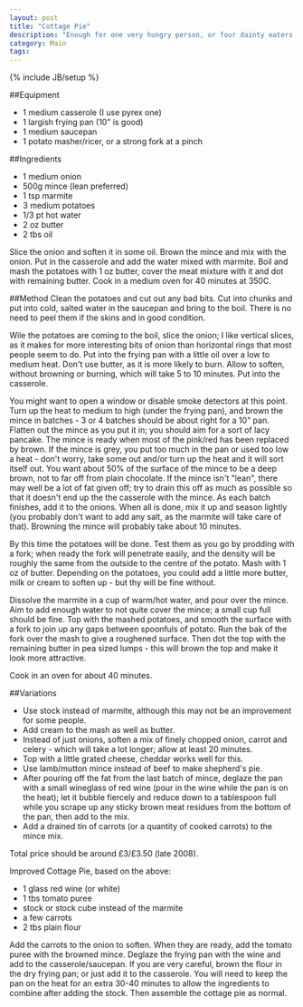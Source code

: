 ```yaml
---
layout: post
title: "Cottage Pie"
description: "Enough for one very hungry person, or four dainty eaters."
category: Main
tags: 
---
```

{% include JB/setup %}


##Equipment

- 1 medium casserole (I use  pyrex one)
- 1 largish frying pan (10" is good)
- 1 medium saucepan
- 1 potato masher/ricer, or a strong fork at a pinch

##Ingredients

- 1 medium onion
- 500g mince (lean preferred)
- 1 tsp marmite
- 3 medium potatoes
- 1/3 pt hot water
- 2 oz butter
- 2 tbs oil

Slice the onion and soften it in some oil.  Brown the mince and mix with the onion.  Put in the casserole and add the water mixed with marmite.  Boil and mash the potatoes with 1 oz butter, cover the meat mixture with it and dot with remaining butter.  Cook in a medium oven for 40 minutes  at 350C.

##Method
Clean the potatoes and cut out any bad bits.  Cut into chunks and put into cold, salted water in the saucepan and bring to the boil.  There is no need to peel them if the skins and in good condition.

Wile the potatoes are coming to the boil, slice the onion; I like vertical slices, as it makes for more interesting bits of onion than horizontal rings that most people seem to do.  Put into the frying pan with a little oil over a low to medium heat.  Don't use butter, as it is more likely to burn.  Allow to soften, without browning or burning, which will take 5 to 10 minutes.  Put into the casserole.

You might want to open a window or disable smoke detectors at this point.  Turn up the heat to medium to high (under the frying pan), and brown the mince in batches - 3 or 4 batches should be about right for a 10" pan.  Flatten out the mince as you put it in; you should aim for a sort of lacy pancake.  The mince is ready when most of the pink/red has been replaced by brown.  If the mince is grey, you put too much in the pan or used too low a heat - don't worry, take some out and/or turn up the heat and it will sort itself out.  You want about 50% of the surface of the mince to be a deep brown, not to far off from plain chocolate.  If the mince isn't "lean", there may well be a lot of fat given off; try to drain this off as much as possible so that it doesn't end up the the casserole with the mince.  As each batch finishes, add it to the onions.  When all is done, mix it up and season lightly (you probably don't want to add any salt, as the marmite will take care of that).  Browning the mince will probably take about 10 minutes.

By this time the potatoes will be done.  Test them as you go by prodding with a fork; when ready the fork will penetrate easily, and the density will be roughly the same from the outside to the centre of the potato.  Mash with 1 oz of butter.  Depending on the potatoes, you could add a little more butter, milk or cream to soften up - but thy will be fine without.

Dissolve the marmite in a cup of warm/hot water, and pour over the mince.  Aim to add enough water to not quite cover the mince; a small cup full should be fine.  Top with the mashed potatoes, and smooth the surface with a fork to join up any gaps between spoonfuls of potato.  Run the bak of the fork over the mash to give a roughened surface.  Then dot the top with the remaining butter in pea sized lumps - this will brown the top and make it look more attractive.

Cook in an oven for about 40 minutes.

##Variations
- Use stock instead of marmite, although this may not be an improvement for some people.
- Add cream to the mash as well as butter.
- Instead of just onions, soften a mix of finely chopped onion, carrot and celery - which will take a lot longer; allow at least 20 minutes.
- Top with a little grated cheese, cheddar works well for this.
- Use lamb/mutton mince instead of beef to make shepherd's pie.
- After pouring off the fat from the last batch of mince, deglaze the pan with a small wineglass of red wine (pour in the wine while the pan is on the heat); let it bubble fiercely and reduce down to a tablespoon full while you scrape up any sticky brown meat residues from the bottom of the pan, then add to the mix.
- Add a drained tin of carrots (or a quantity of cooked carrots) to the mince mix.

Total price should be around £3/£3.50 (late 2008).

Improved Cottage Pie, based on the above:

- 1 glass red wine (or white)
- 1 tbs tomato puree
- stock or stock cube instead of the marmite
- a few carrots
- 2 tbs plain flour

Add the carrots to the onion to soften.  When they are ready, add the tomato puree with the browned mince.  Deglaze the frying pan with the wine and add to the casserole/saucepan.  If you are very careful, brown the flour in the dry frying pan; or just add it to the casserole.  You will need to keep the pan on the heat for an extra 30-40 minutes to allow the ingredients to combine after adding the stock.  Then assemble the cottage pie as normal.

